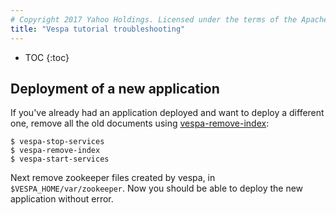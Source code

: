 ```yaml
---
# Copyright 2017 Yahoo Holdings. Licensed under the terms of the Apache 2.0 license. See LICENSE in the project root.
title: "Vespa tutorial troubleshooting"
---
```


* TOC
{:toc}

## Deployment of a new application

If you've already had an application deployed and want to deploy a different one,
remove all the old documents using
[vespa-remove-index](../reference/vespa-cmdline-tools.html#vespa-remove-index):

    $ vespa-stop-services
    $ vespa-remove-index
    $ vespa-start-services

Next remove zookeeper files created by vespa, in `$VESPA_HOME/var/zookeeper`.
Now you should be able to deploy the new application without error.

